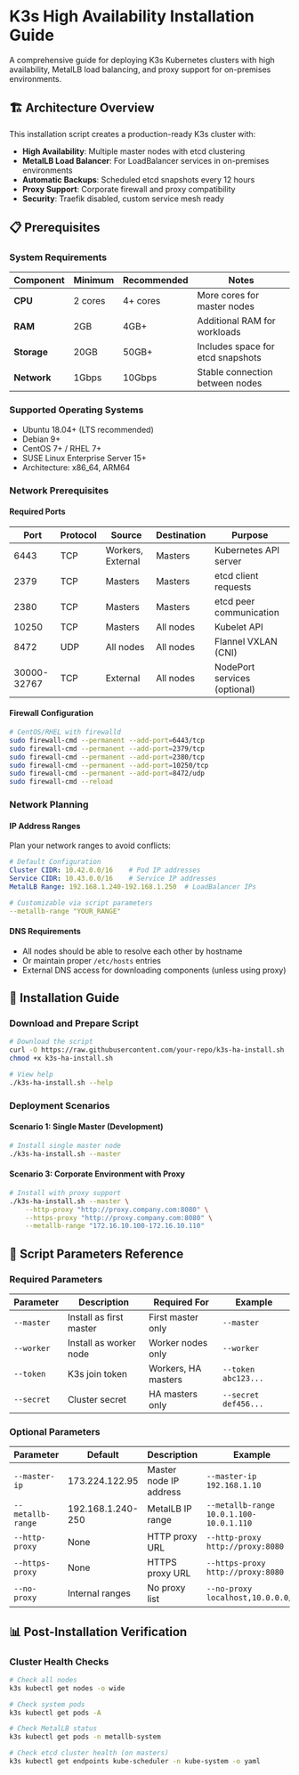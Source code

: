 # K3s High Availability Installation Guide

A comprehensive guide for deploying K3s Kubernetes clusters with high availability, MetalLB load balancing, and proxy support for on-premises environments.

## 🏗️ Architecture Overview

This installation script creates a production-ready K3s cluster with:

- **High Availability**: Multiple master nodes with etcd clustering
- **MetalLB Load Balancer**: For LoadBalancer services in on-premises environments
- **Automatic Backups**: Scheduled etcd snapshots every 12 hours
- **Proxy Support**: Corporate firewall and proxy compatibility
- **Security**: Traefik disabled, custom service mesh ready

## 📋 Prerequisites

### System Requirements

| Component | Minimum | Recommended | Notes |
|-----------|---------|-------------|-------|
| **CPU** | 2 cores | 4+ cores | More cores for master nodes |
| **RAM** | 2GB | 4GB+ | Additional RAM for workloads |
| **Storage** | 20GB | 50GB+ | Includes space for etcd snapshots |
| **Network** | 1Gbps | 10Gbps | Stable connection between nodes |

### Supported Operating Systems

- Ubuntu 18.04+ (LTS recommended)
- Debian 9+
- CentOS 7+ / RHEL 7+
- SUSE Linux Enterprise Server 15+
- Architecture: x86_64, ARM64

### Network Prerequisites

#### Required Ports

| Port | Protocol | Source | Destination | Purpose |
|------|----------|--------|-------------|---------|
| 6443 | TCP | Workers, External | Masters | Kubernetes API server |
| 2379 | TCP | Masters | Masters | etcd client requests |
| 2380 | TCP | Masters | Masters | etcd peer communication |
| 10250 | TCP | Masters | All nodes | Kubelet API |
| 8472 | UDP | All nodes | All nodes | Flannel VXLAN (CNI) |
| 30000-32767 | TCP | External | All nodes | NodePort services (optional) |

#### Firewall Configuration

```bash
# CentOS/RHEL with firewalld
sudo firewall-cmd --permanent --add-port=6443/tcp
sudo firewall-cmd --permanent --add-port=2379/tcp
sudo firewall-cmd --permanent --add-port=2380/tcp
sudo firewall-cmd --permanent --add-port=10250/tcp
sudo firewall-cmd --permanent --add-port=8472/udp
sudo firewall-cmd --reload
```

### Network Planning

#### IP Address Ranges

Plan your network ranges to avoid conflicts:

```yaml
# Default Configuration
Cluster CIDR: 10.42.0.0/16    # Pod IP addresses
Service CIDR: 10.43.0.0/16    # Service IP addresses
MetalLB Range: 192.168.1.240-192.168.1.250  # LoadBalancer IPs

# Customizable via script parameters
--metallb-range "YOUR_RANGE"
```

#### DNS Requirements

- All nodes should be able to resolve each other by hostname
- Or maintain proper `/etc/hosts` entries
- External DNS access for downloading components (unless using proxy)

## 🚀 Installation Guide

### Download and Prepare Script

```bash
# Download the script
curl -O https://raw.githubusercontent.com/your-repo/k3s-ha-install.sh
chmod +x k3s-ha-install.sh

# View help
./k3s-ha-install.sh --help
```

### Deployment Scenarios

#### Scenario 1: Single Master (Development)

```bash
# Install single master node
./k3s-ha-install.sh --master

```

#### Scenario 3: Corporate Environment with Proxy

```bash
# Install with proxy support
./k3s-ha-install.sh --master \
    --http-proxy "http://proxy.company.com:8080" \
    --https-proxy "http://proxy.company.com:8080" \
    --metallb-range "172.16.10.100-172.16.10.110"
```

## 🔧 Script Parameters Reference

### Required Parameters

| Parameter | Description | Required For | Example |
|-----------|-------------|--------------|---------|
| `--master` | Install as first master | First master only | `--master` |
| `--worker` | Install as worker node | Worker nodes only | `--worker` |
| `--token` | K3s join token | Workers, HA masters | `--token abc123...` |
| `--secret` | Cluster secret | HA masters only | `--secret def456...` |

### Optional Parameters

| Parameter | Default | Description | Example |
|-----------|---------|-------------|---------|
| `--master-ip` | 173.224.122.95 | Master node IP address | `--master-ip 192.168.1.10` |
| `--metallb-range` | 192.168.1.240-250 | MetalLB IP range | `--metallb-range 10.0.1.100-10.0.1.110` |
| `--http-proxy` | None | HTTP proxy URL | `--http-proxy http://proxy:8080` |
| `--https-proxy` | None | HTTPS proxy URL | `--https-proxy http://proxy:8080` |
| `--no-proxy` | Internal ranges | No proxy list | `--no-proxy localhost,10.0.0.0/8` |

## 📊 Post-Installation Verification

### Cluster Health Checks

```bash
# Check all nodes
k3s kubectl get nodes -o wide

# Check system pods
k3s kubectl get pods -A

# Check MetalLB status
k3s kubectl get pods -n metallb-system

# Check etcd cluster health (on masters)
k3s kubectl get endpoints kube-scheduler -n kube-system -o yaml
```






